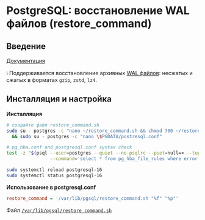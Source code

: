# PostgreSQL: восстановление WAL файлов (restore_command)

## Введение

[Документация](https://postgrespro.ru/docs/postgresql/16/runtime-config-wal#RUNTIME-CONFIG-WAL-ARCHIVE-RECOVERY)

ℹ Поддерживается восстановление архивных [WAL файлов](https://postgrespro.ru/docs/postgresql/16/continuous-archiving): несжатых и сжатых в форматах `gzip`, `zstd`, `lz4`.

## Инсталляция и настройка

**Инсталляция**
```bash
# создайте файл restore_command.sh
sudo su - postgres -c "nano ~/restore_command.sh && chmod 700 ~/restore_command.sh && bash -n ~/restore_command.sh" \
  && sudo su - postgres -c "nano \$PGDATA/postresql.conf"

# pg_hba.conf and postgresql.conf syntax check
test -z "$(psql --user=postgres --quiet --no-psqlrc --pset=null=¤ --tuples-only --no-align \
                --command='select * from pg_hba_file_rules where error is not null; select * from pg_file_settings where error is not null')"

sudo systemctl reload postgresql-16
sudo systemctl status postgresql-16
```

**Использование в postgresql.conf**
```ini
restore_command = '/var/lib/pgsql/restore_command.sh "%f" "%p"'
```

Файл [`/var/lib/pgsql/restore_command.sh`](restore_command.sh)
